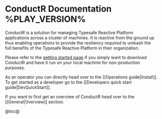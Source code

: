 # ConductR Documentation %PLAY_VERSION%

ConductR is a solution for managing Typesafe Reactive Platform applications across a cluster of machines. It is reactive from the ground up thus enabling operations to provide the resiliency required to unleash the full benefits of the Typesafe Reactive Platform in their organization.

Please refer to the [getting started page](https://www.lightbend.com/product/conductr/developer) if you simply want to download ConductR and have it run on your local machine for non-production purposes.

As an operator you can directly head over to the [[Operations guide|Install]]. To get started as a developer go to the [[Developers quick start guide|DevQuickStart]].

If you want to first get an overview of ConductR head over to the [[General|Overview]] section.

@toc@
